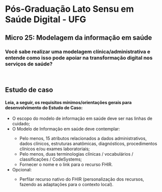# Pós-Graduação Lato Sensu em Saúde Digital - UFG
## Micro 25: Modelagem da informação em saúde
### Você sabe realizar uma modelagem clínica/administrativa e entende como isso pode apoiar na transformação digital nos serviços de saúde?
<br>

## Estudo de caso
#### Leia, a seguir, os requisitos mínimos/orientações gerais para desenvolvimento do Estudo de Caso:
<ul>
  <li>O escopo do modelo de informação em saúde deve ser nas linhas de cuidado;</li>
  <li>O Modelo de Informação em saúde deve contemplar:</li>
    <ul>
      <li>Pelo menos, 15 atributos relacionados a dados administrativos, dados clínicos, estruturas anatômicas, diagnósticos, procedimentos clínicos e/ou exames laboratoriais;</li>
      <li>Pelo menos, duas terminologias clínicas / vocabulários / classificações / CodeSystems;</li>
      <li>Fornecer o nome e o link para o recurso FHIR.</li>
    </ul>
  <li>Opcional:</li>
    <ul>
      <li>Perfilar recurso nativo do FHIR (personalização dos recursos, fazendo as adaptações para o contexto local).</li>
    </ul>
</ul>
